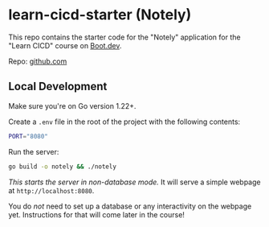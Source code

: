 # learn-cicd-starter (Notely)

This repo contains the starter code for the "Notely" application for the "Learn CICD" course on [Boot.dev](https://boot.dev).

Repo: [github.com](https://github.com/fkl13/learn-cicd-starter)

## Local Development

Make sure you're on Go version 1.22+.

Create a `.env` file in the root of the project with the following contents:

```bash
PORT="8080"
```

Run the server:

```bash
go build -o notely && ./notely
```

*This starts the server in non-database mode.* It will serve a simple webpage at `http://localhost:8080`.

You do *not* need to set up a database or any interactivity on the webpage yet. Instructions for that will come later in the course!
